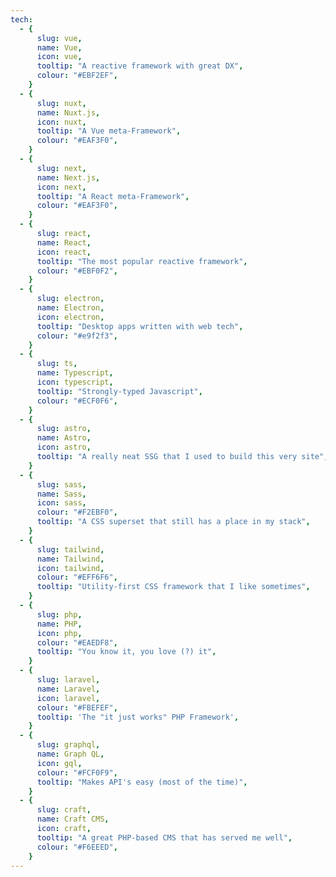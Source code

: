 ```yaml
---
tech:
  - {
      slug: vue,
      name: Vue,
      icon: vue,
      tooltip: "A reactive framework with great DX",
      colour: "#EBF2EF",
    }
  - {
      slug: nuxt,
      name: Nuxt.js,
      icon: nuxt,
      tooltip: "A Vue meta-Framework",
      colour: "#EAF3F0",
    }
  - {
      slug: next,
      name: Next.js,
      icon: next,
      tooltip: "A React meta-Framework",
      colour: "#EAF3F0",
    }
  - {
      slug: react,
      name: React,
      icon: react,
      tooltip: "The most popular reactive framework",
      colour: "#EBF0F2",
    }
  - {
      slug: electron,
      name: Electron,
      icon: electron,
      tooltip: "Desktop apps written with web tech",
      colour: "#e9f2f3",
    }
  - {
      slug: ts,
      name: Typescript,
      icon: typescript,
      tooltip: "Strongly-typed Javascript",
      colour: "#ECF0F6",
    }
  - {
      slug: astro,
      name: Astro,
      icon: astro,
      tooltip: "A really neat SSG that I used to build this very site",
    }
  - {
      slug: sass,
      name: Sass,
      icon: sass,
      colour: "#F2EBF0",
      tooltip: "A CSS superset that still has a place in my stack",
    }
  - {
      slug: tailwind,
      name: Tailwind,
      icon: tailwind,
      colour: "#EFF6F6",
      tooltip: "Utility-first CSS framework that I like sometimes",
    }
  - {
      slug: php,
      name: PHP,
      icon: php,
      colour: "#EAEDF8",
      tooltip: "You know it, you love (?) it",
    }
  - {
      slug: laravel,
      name: Laravel,
      icon: laravel,
      colour: "#FBEFEF",
      tooltip: 'The "it just works" PHP Framework',
    }
  - {
      slug: graphql,
      name: Graph QL,
      icon: gql,
      colour: "#FCF0F9",
      tooltip: "Makes API's easy (most of the time)",
    }
  - {
      slug: craft,
      name: Craft CMS,
      icon: craft,
      tooltip: "A great PHP-based CMS that has served me well",
      colour: "#F6EEED",
    }
---
```

